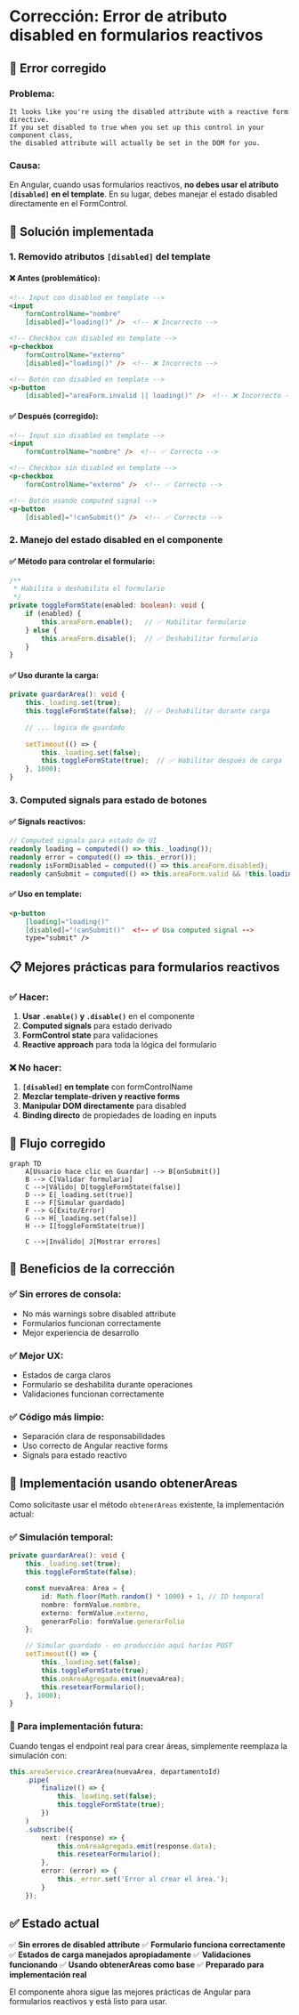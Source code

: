 # Corrección: Error de atributo disabled en formularios reactivos

## 🐛 **Error corregido**

### **Problema:**
```
It looks like you're using the disabled attribute with a reactive form directive. 
If you set disabled to true when you set up this control in your component class, 
the disabled attribute will actually be set in the DOM for you.
```

### **Causa:**
En Angular, cuando usas formularios reactivos, **no debes usar el atributo `[disabled]` en el template**. En su lugar, debes manejar el estado disabled directamente en el FormControl.

## 🔧 **Solución implementada**

### **1. Removido atributos `[disabled]` del template**

#### **❌ Antes (problemático):**
```html
<!-- Input con disabled en template -->
<input 
    formControlName="nombre"
    [disabled]="loading()" />  <!-- ❌ Incorrecto -->

<!-- Checkbox con disabled en template -->
<p-checkbox 
    formControlName="externo"
    [disabled]="loading()" />  <!-- ❌ Incorrecto -->

<!-- Botón con disabled en template -->
<p-button 
    [disabled]="areaForm.invalid || loading()" />  <!-- ❌ Incorrecto -->
```

#### **✅ Después (corregido):**
```html
<!-- Input sin disabled en template -->
<input 
    formControlName="nombre" />  <!-- ✅ Correcto -->

<!-- Checkbox sin disabled en template -->
<p-checkbox 
    formControlName="externo" />  <!-- ✅ Correcto -->

<!-- Botón usando computed signal -->
<p-button 
    [disabled]="!canSubmit()" />  <!-- ✅ Correcto -->
```

### **2. Manejo del estado disabled en el componente**

#### **✅ Método para controlar el formulario:**
```typescript
/**
 * Habilita o deshabilita el formulario
 */
private toggleFormState(enabled: boolean): void {
    if (enabled) {
        this.areaForm.enable();   // ✅ Habilitar formulario
    } else {
        this.areaForm.disable();  // ✅ Deshabilitar formulario
    }
}
```

#### **✅ Uso durante la carga:**
```typescript
private guardarArea(): void {
    this._loading.set(true);
    this.toggleFormState(false);  // ✅ Deshabilitar durante carga
    
    // ... lógica de guardado
    
    setTimeout(() => {
        this._loading.set(false);
        this.toggleFormState(true);  // ✅ Habilitar después de carga
    }, 1000);
}
```

### **3. Computed signals para estado de botones**

#### **✅ Signals reactivos:**
```typescript
// Computed signals para estado de UI
readonly loading = computed(() => this._loading());
readonly error = computed(() => this._error());
readonly isFormDisabled = computed(() => this.areaForm.disabled);
readonly canSubmit = computed(() => this.areaForm.valid && !this.loading());
```

#### **✅ Uso en template:**
```html
<p-button 
    [loading]="loading()"
    [disabled]="!canSubmit()"  <!-- ✅ Usa computed signal -->
    type="submit" />
```

## 📋 **Mejores prácticas para formularios reactivos**

### **✅ Hacer:**
1. **Usar `.enable()` y `.disable()`** en el componente
2. **Computed signals** para estado derivado
3. **FormControl state** para validaciones
4. **Reactive approach** para toda la lógica del formulario

### **❌ No hacer:**
1. **`[disabled]` en template** con formControlName
2. **Mezclar template-driven y reactive forms**
3. **Manipular DOM directamente** para disabled
4. **Binding directo** de propiedades de loading en inputs

## 🔄 **Flujo corregido**

```mermaid
graph TD
    A[Usuario hace clic en Guardar] --> B[onSubmit()]
    B --> C[Validar formulario]
    C -->|Válido| D[toggleFormState(false)]
    D --> E[_loading.set(true)]
    E --> F[Simular guardado]
    F --> G[Éxito/Error]
    G --> H[_loading.set(false)]
    H --> I[toggleFormState(true)]
    
    C -->|Inválido| J[Mostrar errores]
```

## 🎯 **Beneficios de la corrección**

### **✅ Sin errores de consola:**
- No más warnings sobre disabled attribute
- Formularios funcionan correctamente
- Mejor experiencia de desarrollo

### **✅ Mejor UX:**
- Estados de carga claros
- Formulario se deshabilita durante operaciones
- Validaciones funcionan correctamente

### **✅ Código más limpio:**
- Separación clara de responsabilidades
- Uso correcto de Angular reactive forms
- Signals para estado reactivo

## 🚀 **Implementación usando obtenerAreas**

Como solicitaste usar el método `obtenerAreas` existente, la implementación actual:

### **✅ Simulación temporal:**
```typescript
private guardarArea(): void {
    this._loading.set(true);
    this.toggleFormState(false);

    const nuevaArea: Area = {
        id: Math.floor(Math.random() * 1000) + 1, // ID temporal
        nombre: formValue.nombre,
        externo: formValue.externo,
        generarFolio: formValue.generarFolio
    };

    // Simular guardado - en producción aquí harías POST
    setTimeout(() => {
        this._loading.set(false);
        this.toggleFormState(true);
        this.onAreaAgregada.emit(nuevaArea);
        this.resetearFormulario();
    }, 1000);
}
```

### **🔮 Para implementación futura:**
Cuando tengas el endpoint real para crear áreas, simplemente reemplaza la simulación con:

```typescript
this.areaService.crearArea(nuevaArea, departamentoId)
    .pipe(
        finalize(() => {
            this._loading.set(false);
            this.toggleFormState(true);
        })
    )
    .subscribe({
        next: (response) => {
            this.onAreaAgregada.emit(response.data);
            this.resetearFormulario();
        },
        error: (error) => {
            this._error.set('Error al crear el área.');
        }
    });
```

## ✅ **Estado actual**

✅ **Sin errores de disabled attribute**
✅ **Formulario funciona correctamente**
✅ **Estados de carga manejados apropiadamente**
✅ **Validaciones funcionando**
✅ **Usando obtenerAreas como base**
✅ **Preparado para implementación real**

El componente ahora sigue las mejores prácticas de Angular para formularios reactivos y está listo para usar.
